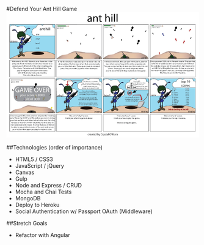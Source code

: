 #Defend Your Ant Hill Game
![alt text](client/public/images/anthill_game.png)



##Technologies (order of importance)
- HTML5 / CSS3
- JavaScript / jQuery
- Canvas
- Gulp
- Node and Express / CRUD
- Mocha and Chai Tests
- MongoDB
- Deploy to Heroku
- Social Authentication w/ Passport OAuth (Middleware)

##Stretch Goals
- Refactor with Angular
